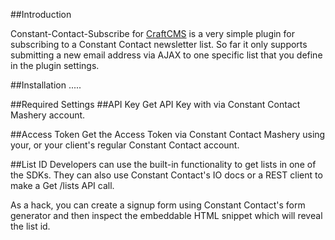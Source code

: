 ##Introduction

Constant-Contact-Subscribe for [CraftCMS](http://www.craftcms.com) is a very simple plugin for subscribing to a Constant Contact newsletter list. So far it only supports submitting a new email address via AJAX to one specific list that you define in the plugin settings.

##Installation
.....

##Required Settings
##API Key
Get API Key with via Constant Contact Mashery account.

##Access Token
Get the Access Token via Constant Contact Mashery using your, or your client's regular Constant Contact account.

##List ID
Developers can use the built-in functionality to get lists in one of the SDKs. They can also use Constant Contact's IO docs or a REST client to make a Get /lists API call.

As a hack, you can create a signup form using Constant Contact's form generator and then inspect the embeddable HTML snippet which will reveal the list id.
